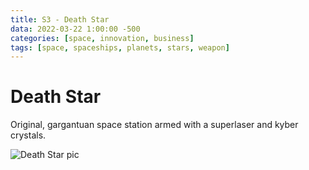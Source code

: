 ```yaml
---
title: S3 - Death Star
data: 2022-03-22 1:00:00 -500
categories: [space, innovation, business]
tags: [space, spaceships, planets, stars, weapon]
---
```


# Death Star
Original, gargantuan space station armed with a superlaser and kyber crystals.

![Death Star pic](./assets/lib/img/deathstar.jpg)